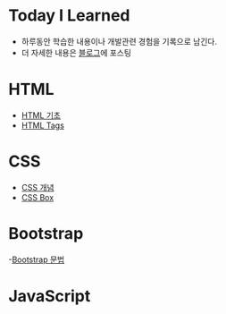 # Today I Learned
- 하루동안 학습한 내용이나 개발관련 경험을 기록으로 남긴다. 
- 더 자세한 내용은 [블로그](https://velog.io/@gnuyhaa/posts)에 포스팅

# HTML
- [HTML 기초](./HTML/HTML_기초.md)
- [HTML Tags](./HTML/HTML%20Tags%20구분%20기준.md)

# CSS
- [CSS 개념](./CSS/CSS개념.md)
- [CSS Box](./CSS/CSSBox.md)

# Bootstrap
-[Bootstrap 문법](./Bootstrap/Bootstrap.md)

# JavaScript
